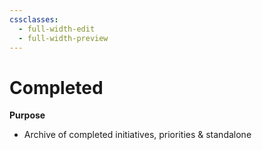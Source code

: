 ```yaml
---
cssclasses:
  - full-width-edit
  - full-width-preview
---
```

# Completed
**Purpose**
- Archive of completed initiatives, priorities & standalone